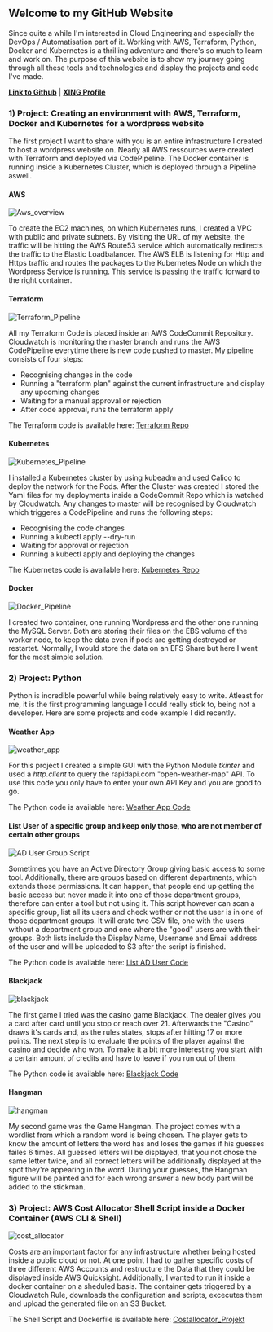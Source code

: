 

## **Welcome to my GitHub Website**

Since quite a while I'm interested in Cloud Engineering and especially the DevOps / Automatisation part of it. Working with AWS, Terraform, Python, Docker and Kubernetes is a thrilling adventure and there's so much to learn and work on. The purpose of this website is to show my journey going through all these tools and technologies and display the projects and code I've made.

[**Link to Github**](https://github.com/ThomasTusche?tab=repositories) | [**XING Profile**](https://www.xing.com/profile/Thomas_Tusche4/cv)



### **1) Project: Creating an environment with AWS, Terraform, Docker and Kubernetes for a wordpress website**

The first project I want to share with you is an entire infrastructure I created to host a wordpress website on. 
Nearly all AWS ressources were created with Terraform and deployed via CodePipeline. The Docker container is running
inside a Kubernetes Cluster, which is deployed through a Pipeline aswell.

#### AWS
![Aws_overview](./aws_overview.png)

To create the EC2 machines, on which Kubernetes runs, I created a VPC with public and private subnets. By visiting the URL of my website, the traffic will be hitting
the AWS Route53 service which automatically redirects the traffic to the Elastic Loadbalancer. The AWS ELB is listening for Http and Https traffic and 
routes the packages to the Kubernetes Node on which the Wordpress Service is running. This service is passing the traffic forward to the right container.

#### Terraform 
![Terraform_Pipeline](./terraform_pipeline.png)

All my Terraform Code is placed inside an AWS CodeCommit Repository. Cloudwatch is monitoring the master branch and runs the
AWS CodePipeline everytime there is new code pushed to master. 
My pipeline consists of four steps:
- Recognising changes in the code
- Running a "terraform plan" against the current infrastructure and display any upcoming changes
- Waiting for a manual approval or rejection
- After code approval, runs the terraform apply

The Terraform code is available here:
[Terraform Repo](https://github.com/ThomasTusche/portfolio-website/tree/master/terraform)

#### Kubernetes 
![Kubernetes_Pipeline](./kubernetes_pipeline.png)

I installed a Kubernetes cluster by using kubeadm and used Calico to deploy the network for the Pods.
After the Cluster was created I stored the Yaml files for my deployments inside a CodeCommit Repo which is watched by Cloudwatch.
Any changes to master will be recognised by Cloudwatch which triggeres a CodePipeline and runs the following steps:
- Recognising the code changes
- Running a kubectl apply --dry-run
- Waiting for approval or rejection
- Running a kubectl apply and deploying the changes

The Kubernetes code is available here:
[Kubernetes Repo](https://github.com/ThomasTusche/portfolio-website/tree/master/kubernetes)

#### Docker 
![Docker_Pipeline](./docker_pipeline.png)

I created two container, one running Wordpress and the other one running the MySQL Server. Both are storing their files on the EBS
volume of the worker node, to keep the data even if pods are getting destroyed or restartet. Normally, I would store the data on an EFS Share
but here I went for the most simple solution.


### **2) Project: Python**

Python is incredible powerful while being relatively easy to write. Atleast for me, it is the first programming language I could really stick to, being not
a developer. Here are some projects and code example I did recently.

#### Weather App
![weather_app](./weather_app.png)

For this project I created a simple GUI with the Python Module *tkinter* and used a *http.client* to query the rapidapi.com "open-weather-map" API. To use this code you only have to enter your own API Key and you are good to go.

The Python code is available here:
[Weather App Code](https://github.com/ThomasTusche/weather_app)

#### List User of a specific group and keep only those, who are not member of certain other groups
![AD User Group Script](./ad_user_in_group.png)

Sometimes you have an Active Directory Group giving basic access to some tool. Additionally, there are groups based on different departments, which extends those permissions. It can happen, that people end up getting the basic access but never made it into one of those department groups, therefore can enter a tool but not using it. 
This script however can scan a specific group, list all its users and check wether or not the user is in one of those department groups. It will crate two CSV file, one with the users without a department group and one where the "good" users are with their groups. Both lists include the Display Name, Username and Email address of the user and will be uploaded to S3 after the script is finished.

The Python code is available here:
[List AD User Code](https://github.com/ThomasTusche/get-ad-user)

#### Blackjack
![blackjack](./blackjack.png)

The first game I tried was the casino game Blackjack. The dealer gives you a card after card until you stop or reach over 21. Afterwards the "Casino"
draws it's cards and, as the rules states, stops after hitting 17 or more points. The next step is to evaluate the points of the player against the
casino and decide who won. 
To make it a bit more interesting you start with a certain amount of credits and have to leave if you run out of them.

The Python code is available here:
[Blackjack Code](https://github.com/ThomasTusche/blackjack)

#### Hangman
![hangman](./hangman.png)

My second game was the Game Hangman. The project comes with a wordlist from which a random word is being chosen. The player gets to know the amount
of letters the word has and loses the games if his guesses failes 6 times. All guessed letters will be displayed, that you not chose the same letter twice,
and all correct letters will be additionally displayed at the spot they're appearing in the word. During your guesses, the Hangman figure will be painted
and for each wrong answer a new body part will be added to the stickman.


### **3) Project: AWS Cost Allocator Shell Script inside a Docker Container (AWS CLI & Shell)**
![cost_allocator](./cost_allocator.png)

Costs are an important factor for any infrastructure whether being hosted inside a public cloud or not. At one point I had to gather specific costs
of three different AWS Accounts and restructure the Data that they could be displayed inside AWS Quicksight. Additionally, I wanted to run it inside a
docker container on a sheduled basis. The container gets triggered by a Cloudwatch Rule, downloads the configuration and scripts, excecutes them 
and upload the generated file on an S3 Bucket. 

The Shell Script and Dockerfile is available here:
[Costallocator_Projekt](https://github.com/ThomasTusche/awscli_cost_allocator)



